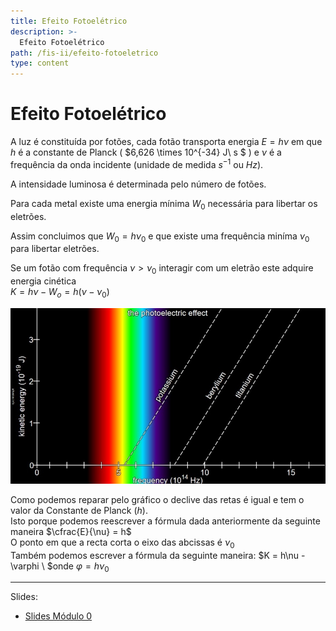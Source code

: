```yaml
---
title: Efeito Fotoelétrico
description: >-
  Efeito Fotoelétrico
path: /fis-ii/efeito-fotoeletrico
type: content
---
```


# Efeito Fotoelétrico

A luz é constituída por fotões, cada fotão transporta energia $E = h\nu$ em que $h$ é a constante de Planck ( $6,626 \times 10^{-34} J\ s $ ) e $\nu$ é a frequência da onda incidente (unidade de medida $s^{-1}$ ou $Hz$).

A intensidade luminosa é determinada pelo número de fotões.

Para cada metal existe uma energia mínima $W_0$ necessária para
libertar os eletrões.

Assim concluimos que $W_0 = h\nu_0$ e que existe uma frequência miníma $\nu_0$ para libertar eletrões.

Se um fotão com frequência $\nu > \nu_0$ interagir com um eletrão este
adquire energia cinética \
$K = h\nu - W_o = h(\nu-\nu_0)$

![graph](./imgs/0001-photoeletric-grap.png)

Como podemos reparar pelo gráfico o declive das retas é igual e tem o valor da Constante de Planck ($h$).\
Isto porque podemos reescrever a fórmula dada anteriormente da seguinte maneira
$\cfrac{E}{\nu} = h$\
O ponto em que a recta corta o eixo das abcissas é $\nu_0$\
Também podemos escrever a fórmula da seguinte maneira:
$K = h\nu - \varphi \ $onde $\varphi = h\nu_0$

---

Slides:

- [Slides Módulo 0](https://drive.google.com/file/d/1JuNjc2WjDD-1Jqhx8IRCJPZmO2x_LYvJ/view?usp=sharing)
